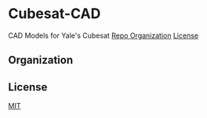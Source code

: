 # Cubesat-CAD
CAD Models for Yale's Cubesat
[Repo Organization](README.md#Organization)
[License](README.md#License)
## Organization




## License
[MIT](https://choosealicense.com/licenses/mit/)
